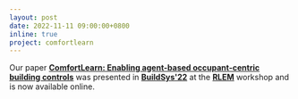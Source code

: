 ```yaml
---
layout: post
date: 2022-11-11 09:00:00+0800
inline: true
project: comfortlearn 
---
```


Our paper [**ComfortLearn: Enabling agent-based occupant-centric building controls**](https://doi.org/10.1145/3563357.3566167) was presented in [**BuildSys'22**](http://buildsys.acm.org/2022/) at the [**RLEM**](https://rlem-workshop.net/) workshop and is now available online.
